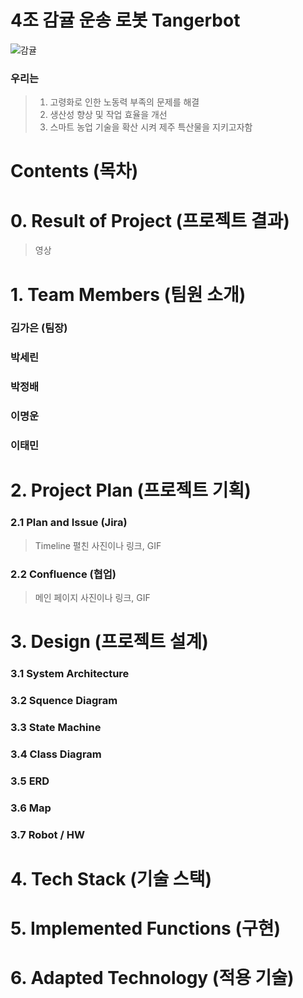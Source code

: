 # 4조 감귤 운송 로봇 Tangerbot
![감귤](https://github.com/user-attachments/assets/ccdd0c76-c434-4141-a030-a1e6e089a2d6)

### 우리는
> 1. 고령화로 인한 노동력 부족의 문제를 해결
> 2. 생산성 향상 및 작업 효율을 개선
> 3. 스마트 농업 기술을 확산 시켜 제주 특산물을 지키고자함

# Contents (목차)

# 0. Result of Project (프로젝트 결과)

> 영상

# 1. Team Members (팀원 소개)

### 김가은 (팀장)

### 박세린

### 박정배

### 이명운

### 이태민

# 2. Project Plan (프로젝트 기획)

### 2.1 Plan and Issue (Jira)
> Timeline 펼친 사진이나 링크, GIF
### 2.2 Confluence (협업)
> 메인 페이지 사진이나 링크, GIF

# 3. Design (프로젝트 설계)

### 3.1 System Architecture

### 3.2 Squence Diagram

### 3.3 State Machine

### 3.4 Class Diagram

### 3.5 ERD

### 3.6 Map

### 3.7 Robot / HW

# 4. Tech Stack (기술 스택)

# 5. Implemented Functions (구현)

# 6. Adapted Technology (적용 기술)
